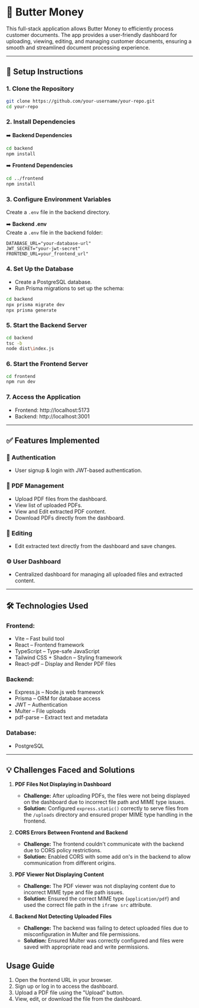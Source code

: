 # 🏦 Butter Money

This full-stack application allows Butter Money to efficiently process customer documents. The app provides a user-friendly dashboard for uploading, viewing, editing, and managing customer documents, ensuring a smooth and streamlined document processing experience.

---

## 🚀 Setup Instructions

### **1. Clone the Repository**
```bash
git clone https://github.com/your-username/your-repo.git
cd your-repo
```

### **2. Install Dependencies**

➡️ **Backend Dependencies**
```bash
cd backend
npm install
```

➡️ **Frontend Dependencies**
```bash
cd ../frontend
npm install
```

### **3. Configure Environment Variables**

Create a `.env` file in the backend directory.

➡️ **Backend .env**  
Create a `.env` file in the backend folder:
```env
DATABASE_URL="your-database-url"
JWT_SECRET="your-jwt-secret"
FRONTEND_URL=your_frontend_url"
```

### **4. Set Up the Database**
- Create a PostgreSQL database.
- Run Prisma migrations to set up the schema:
```bash
cd backend
npx prisma migrate dev
npx prisma generate
```

### **5. Start the Backend Server**
```bash
cd backend
tsc -b
node dist\index.js
```

### **6. Start the Frontend Server**
```bash
cd frontend
npm run dev
```

### **7. Access the Application**
- Frontend: http://localhost:5173
- Backend: http://localhost:3001

---

## ✅ Features Implemented

### 🔐 Authentication
- User signup & login with JWT-based authentication.

### 📂 PDF Management
- Upload PDF files from the dashboard.
- View list of uploaded PDFs.
- View and Edit extracted PDF content.
- Download PDFs directly from the dashboard.

### 📝 Editing
- Edit extracted text directly from the dashboard and save changes.

### ⚙️ User Dashboard
- Centralized dashboard for managing all uploaded files and extracted content.

---

## 🛠️ Technologies Used

### Frontend:
- Vite – Fast build tool
- React – Frontend framework
- TypeScript – Type-safe JavaScript
- Tailwind CSS + Shadcn – Styling framework
- React-pdf – Display and Render PDF files

### Backend:
- Express.js – Node.js web framework
- Prisma – ORM for database access
- JWT – Authentication
- Multer – File uploads
- pdf-parse – Extract text and metadata

### Database:
- PostgreSQL

---

## 💡 Challenges Faced and Solutions

1. **PDF Files Not Displaying in Dashboard**  
   - **Challenge:** After uploading PDFs, the files were not being displayed on the dashboard due to incorrect file path and MIME type issues.  
   - **Solution:** Configured `express.static()` correctly to serve files from the `/uploads` directory and ensured proper MIME type handling in the frontend.   

2. **CORS Errors Between Frontend and Backend**  
   - **Challenge:** The frontend couldn't communicate with the backend due to CORS policy restrictions.  
   - **Solution:** Enabled CORS with some add on's in the backend to allow communication from different origins.  

3. **PDF Viewer Not Displaying Content**  
   - **Challenge:** The PDF viewer was not displaying content due to incorrect MIME type and file path issues.  
   - **Solution:** Ensured the correct MIME type (`application/pdf`) and used the correct file path in the `iframe src` attribute.  

4. **Backend Not Detecting Uploaded Files**  
   - **Challenge:** The backend was failing to detect uploaded files due to misconfiguration in Multer and file permissions.  
   - **Solution:** Ensured Multer was correctly configured and files were saved with appropriate read and write permissions.  


## Usage Guide

1. Open the frontend URL in your browser.
2. Sign up or log in to access the dashboard.
3. Upload a PDF file using the "Upload" button.
4. View, edit, or download the file from the dashboard.
